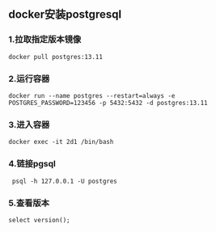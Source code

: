 ## docker安装postgresql

### 1.拉取指定版本镜像

```
docker pull postgres:13.11
```

### 2.运行容器

```
docker run --name postgres --restart=always -e POSTGRES_PASSWORD=123456 -p 5432:5432 -d postgres:13.11
```

### 3.进入容器

```
docker exec -it 2d1 /bin/bash
```

### 4.链接pgsql

```
 psql -h 127.0.0.1 -U postgres
```

### 5.查看版本

```
select version();
```

